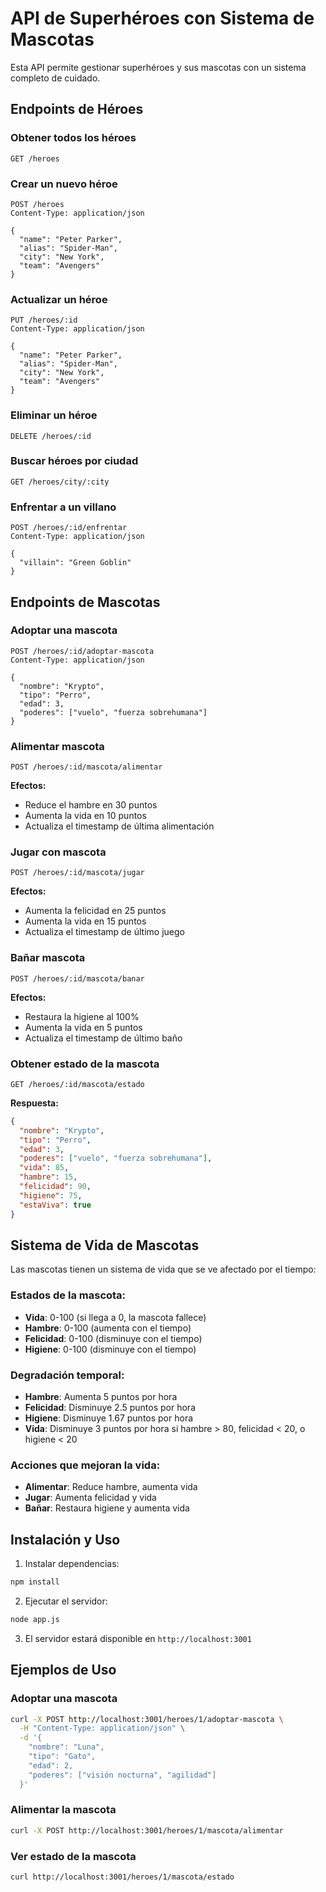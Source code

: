 # API de Superhéroes con Sistema de Mascotas

Esta API permite gestionar superhéroes y sus mascotas con un sistema completo de cuidado.

## Endpoints de Héroes

### Obtener todos los héroes
```
GET /heroes
```

### Crear un nuevo héroe
```
POST /heroes
Content-Type: application/json

{
  "name": "Peter Parker",
  "alias": "Spider-Man",
  "city": "New York",
  "team": "Avengers"
}
```

### Actualizar un héroe
```
PUT /heroes/:id
Content-Type: application/json

{
  "name": "Peter Parker",
  "alias": "Spider-Man",
  "city": "New York",
  "team": "Avengers"
}
```

### Eliminar un héroe
```
DELETE /heroes/:id
```

### Buscar héroes por ciudad
```
GET /heroes/city/:city
```

### Enfrentar a un villano
```
POST /heroes/:id/enfrentar
Content-Type: application/json

{
  "villain": "Green Goblin"
}
```

## Endpoints de Mascotas

### Adoptar una mascota
```
POST /heroes/:id/adoptar-mascota
Content-Type: application/json

{
  "nombre": "Krypto",
  "tipo": "Perro",
  "edad": 3,
  "poderes": ["vuelo", "fuerza sobrehumana"]
}
```

### Alimentar mascota
```
POST /heroes/:id/mascota/alimentar
```
**Efectos:**
- Reduce el hambre en 30 puntos
- Aumenta la vida en 10 puntos
- Actualiza el timestamp de última alimentación

### Jugar con mascota
```
POST /heroes/:id/mascota/jugar
```
**Efectos:**
- Aumenta la felicidad en 25 puntos
- Aumenta la vida en 15 puntos
- Actualiza el timestamp de último juego

### Bañar mascota
```
POST /heroes/:id/mascota/banar
```
**Efectos:**
- Restaura la higiene al 100%
- Aumenta la vida en 5 puntos
- Actualiza el timestamp de último baño

### Obtener estado de la mascota
```
GET /heroes/:id/mascota/estado
```

**Respuesta:**
```json
{
  "nombre": "Krypto",
  "tipo": "Perro",
  "edad": 3,
  "poderes": ["vuelo", "fuerza sobrehumana"],
  "vida": 85,
  "hambre": 15,
  "felicidad": 90,
  "higiene": 75,
  "estaViva": true
}
```

## Sistema de Vida de Mascotas

Las mascotas tienen un sistema de vida que se ve afectado por el tiempo:

### Estados de la mascota:
- **Vida**: 0-100 (si llega a 0, la mascota fallece)
- **Hambre**: 0-100 (aumenta con el tiempo)
- **Felicidad**: 0-100 (disminuye con el tiempo)
- **Higiene**: 0-100 (disminuye con el tiempo)

### Degradación temporal:
- **Hambre**: Aumenta 5 puntos por hora
- **Felicidad**: Disminuye 2.5 puntos por hora
- **Higiene**: Disminuye 1.67 puntos por hora
- **Vida**: Disminuye 3 puntos por hora si hambre > 80, felicidad < 20, o higiene < 20

### Acciones que mejoran la vida:
- **Alimentar**: Reduce hambre, aumenta vida
- **Jugar**: Aumenta felicidad y vida
- **Bañar**: Restaura higiene y aumenta vida

## Instalación y Uso

1. Instalar dependencias:
```bash
npm install
```

2. Ejecutar el servidor:
```bash
node app.js
```

3. El servidor estará disponible en `http://localhost:3001`

## Ejemplos de Uso

### Adoptar una mascota
```bash
curl -X POST http://localhost:3001/heroes/1/adoptar-mascota \
  -H "Content-Type: application/json" \
  -d '{
    "nombre": "Luna",
    "tipo": "Gato",
    "edad": 2,
    "poderes": ["visión nocturna", "agilidad"]
  }'
```

### Alimentar la mascota
```bash
curl -X POST http://localhost:3001/heroes/1/mascota/alimentar
```

### Ver estado de la mascota
```bash
curl http://localhost:3001/heroes/1/mascota/estado
``` 
